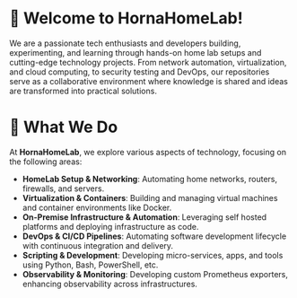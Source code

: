 # 👋 Welcome to HornaHomeLab!

We are a passionate tech enthusiasts and developers building, experimenting, and learning 
through hands-on home lab setups and cutting-edge technology projects. 
From network automation, virtualization, and cloud computing, to security testing and DevOps, 
our repositories serve as a collaborative environment 
where knowledge is shared and ideas are transformed into practical solutions.

# 🌟 What We Do

At **HornaHomeLab**, we explore various aspects of technology, focusing on the following areas:
-	**HomeLab Setup & Networking**: Automating home networks, routers, firewalls, and servers.
-	**Virtualization & Containers**: Building and managing virtual machines and container environments like Docker.
-	**On-Premise Infrastructure & Automation**: Leveraging self hosted platforms and deploying infrastructure as code.
-	**DevOps & CI/CD Pipelines**: Automating software development lifecycle with continuous integration and delivery.
-	**Scripting & Development**: Developing micro-services, apps, and tools using Python, Bash, PowerShell, etc.
-	**Observability & Monitoring**: Developing custom Prometheus exporters, enhancing observability across infrastructures.
